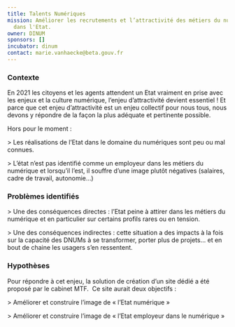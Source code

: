 ```yaml
---
title: Talents Numériques
mission: Améliorer les recrutements et l’attractivité des métiers du numérique
  dans l'Etat.
owner: DINUM
sponsors: []
incubator: dinum
contact: marie.vanhaecke@beta.gouv.fr
---
```


### Contexte

En 2021 les citoyens et les agents attendent un Etat vraiment en prise avec les enjeux et la culture numérique, l’enjeu d’attractivité devient essentiel ! Et parce que cet enjeu d’attractivité est un enjeu collectif pour nous tous, nous devons y répondre de la façon la plus adéquate et pertinente possible. 

Hors pour le moment :

\> Les réalisations de l’Etat dans le domaine du numériques sont peu ou mal connues.

\> L’état n’est pas identifié comme un employeur dans les métiers du numérique et lorsqu’il l’est, il souffre d’une image plutôt négatives (salaires, cadre de travail, autonomie…)



### Problèmes identifiés

\> Une des conséquences directes : l’Etat peine à attirer dans les métiers du numérique et en particulier sur certains profils rares ou en tension.

\> Une des conséquences indirectes : cette situation a des impacts à la fois sur la capacité des DNUMs à se transformer, porter plus de projets… et en bout de chaine les usagers s’en ressentent. 



### Hypothèses

Pour répondre à cet enjeu, la solution de création d’un site dédié a été proposé par le cabinet MTF.  Ce site aurait deux objectifs :

\> Améliorer et construire l’image de « l’Etat numérique »

\> Améliorer et construire l’image de « l’Etat employeur dans le numérique »
